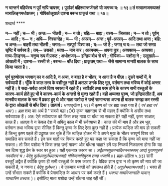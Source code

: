 **न चान्तर्न बहिर्यस्य न पूर्वं नापि चापरम् ।** **पूर्वापरं बहिश्चान्तर्जगतो यो जगच्च य: ॥ १३॥** **तं मत्वात्मजमव्यक्तं मत्र्यलिङ्गमधोक्षजम् ।** **गोपिकोलूखले दाश्ना बबन्ध प्राकृतं यथा ॥ १४॥** 

शब्दार्थ **** 

**न—** **नहीं** **; च—** **भी** **; अन्त:—** **भीतरी** **; न—** **न तो** **; बहि:—** **बाह्य** **; यस्य—** **जिसका** **; न—** **न तो** **; पूर्वम्—** **आदि** **; न—** **न** **; अपि—** **निस्सन्देह** **; च—** **भी** **; अपरम्—** **अन्त** **; पूर्व-अपरम्—** **आदि तथा अन्त** **; बहि: च अन्त:—** **बाहरी तथा भीतरी** **; जगत:—** **सश्पूर्ण** **विश्व का** **; य:—** **जो है** **; जगत् च य:—** **तथा जो समग्र सृष्टि में सर्वस्व है** **; तम्—** **उसको** **; मत्वा—** **मान कर** **; आत्मजम्—** **अपना** **पुत्र** **; अव्यक्तम्—** **अव्यक्त** **; मत्र्य-लिङ्गम्—** **मनुष्य रूप में प्रकट** **; अधोक्षजम्—** **इन्द्रिय बोध से परे** **; गोपिका—** **यशोदा ने** **;** **उलूखले—** **ओखली में** **; दाश्ना—** **रस्सी से** **; बबन्ध—** **बाँध दिया** **; प्राकृतम् यथा—** **जैसे सामान्य मानवी बालक के साथ किया** **जाता है।** **.** 

**पूर्ण पुरुषोत्तम भगवान् का न आदि है, न अन्त, न बाह्य है न भीतर, न आगा है न पीछा।** **दूसरे शब्दों में, वे सर्वव्यापी हैं। चूँकि वे काल तत्त्व के वशीभूत नहीं हैं अतएव उनके लिए** **भूत, वर्तमान तथा भविष्य में कोई अन्तर नहीं है। वे सदा-सर्वदा अपने दिव्य स्वरूप में रहते हैं।** **सर्वोपरि तथा परम होने के कारण सभी वस्तुओं के कारण-कार्य होते हुए भी वे कारण-कार्य** **के अन्तरों से मुक्त रहते हैं। वही अव्यक्त पुरुष, जो इन्द्रियातीत हैं, अब मानवीय बालक के रूप** **में प्रकट हुए थे और माता यशोदा ने उन्हें सामान्यसा अपना ही बालक समझ कर रस्सी के द्वारा** **ओखली से बाँध दिया।** **तात्पर्य :** *भगवद्गीता* (.१२) में कृष्ण को पर ब्रह्म कहा गया है ( *परं ब्रह्म परं धाम* )। *ब्रह्म*  शब्द का अर्थ है ''सबसे बड़ा।ÓÓ कृष्ण महानतम से भी महान् हैं क्योंकि वे असीम तथा सर्वव्यापक हैं। अत: ऐसे सर्वव्यापक को किस तरह मापा या बाँधा जा सकता है? यही नहीं, कृष्ण साक्षात् काल हैं। अतएव वे न केवल देश में अपितु काल में भी सर्वव्याप्त हैं। काल की भी माप है और हम भूत, वर्तमान तथा भविष्य द्वारा सीमित हैं किन्तु कृष्ण के लिए ऐसा कुछ नहीं है। प्रत्येक व्यकि्त की माप हो सकती है किन्तु कृष्ण पहले ही प्रदॢशत कर चुके हैं कि व्यकि्त होकर भी वे अपने मुख के भीतर सश्पूर्ण विश्व को समाहित कर सकते हैं। इन सब बातों पर विचार करते हुए यह कहा जा सकता है कि कृष्ण को मापा नहीं जा सकता। तो फिर यशोदा ने किस तरह उन्हें मापना और बाँधना चाहा? हमें यह निष्कर्ष निकालना होगा कि यह सब दिव्य शुद्ध प्रेम के स्तर पर हुआ। यही एकमात्र कारण था। *अद्वैतमच्युतमनादिमनन्तरूपम्* *आद्यं पुराणपुरुषं नवयौवनं च।* *वेदेषु दुर्लभमदुर्लभमात्मभक्तौ* *गोविन्दमादिपुरुषं तमहं भजामि॥* ( *ब्रह्म-संहिता* ५.३३) सारी वस्तुएँ अद्वैत हैं क्योंकि कृष्ण ही सभी वस्तुओं के परम कारण हैं। वैदिक ज्ञान द्वारा न तो कृष्ण की माप की जा सकती है, न गणना ( *वेदेषु दुर्लभम्* )। वे एकमात्र भक्तों को उपलब्ध होते हैं ( *अदुर्लभमात्मभक्तौ* )। भक्त ही उन्हें सँभाल सकते हैं क्योंकि वे प्रेमाभकि्त के आधार पर कर्म करते हैं ( *भक्त्या मामभिजानाति यावान् यश्चास्मि तत्त्वत:* )। इसीलिए माता यशोदा उन्हें बाँधना चाह रही थीं।  